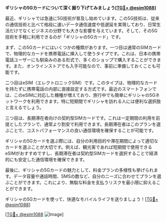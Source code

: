 **ギリシャの5Gカードについて深く掘り下げてみましょう[[TG💪+ @esim1088](https://t.me/s/esim1088)]**

最近、ギリシャでは急速に5G技術が普及し始めています。この5G技術は、従来の通信技術と比べて格段に速いデータ通信速度や低遅延を実現しており、日常生活だけでなくビジネスの分野でも大きな影響を与えています。そして、その5G技術を手軽に利用できるのが「ギリシャの5Gカード」です。

まず、この5Gカードにはいくつかの種類があります。一つ目は通常のSIMカードで、物理的なカードを携帯電話に挿入して使うタイプです。これは、日本の携帯電話ユーザーにも馴染みのある形式で、多くのショップで購入することができます。また、オンラインストアでも入手可能なので、事前に準備しておくことも可能です。

二つ目はeSIM（エレクトロニックSIM）です。このタイプは、物理的なカードを持たずに携帯電話の内部に直接設定する方式です。最近のスマートフォンでは、このeSIMに対応した機種が増えており、旅行中でも簡単にギリシャの5Gネットワークを利用できます。特に短期間でギリシャを訪れる人には便利な選択肢と言えるでしょう。

三つ目は、長期滞在者向けの契約型SIMカードです。これは一定期間の利用を前提としたプランで、通常より割安で利用できます。長期滞在者はこのプランを選ぶことで、コストパフォーマンスの良い通信環境を確保することが可能です。

ギリシャの5Gカードを選ぶ際には、自分の利用目的や滞在期間によって適切なカードを選ぶことが大切です。例えば、観光客であれば短期間で使用できるeSIMがおすすめですし、長期滞在者は契約型SIMカードを選択することで経済的にも安定した通信環境を確保できます。

最後に、ギリシャの5Gカードの魅力として、料金プランの多様性も挙げられます。データ容量や通話時間、SMSの数など、自分のニーズに合わせてプランを選ぶことができます。これにより、無駄な料金を支払うリスクを最小限に抑えることができます。

ギリシャの5Gカードを使って、快適なモバイルライフを送りましょう！[[TG💪+ @esim1088](https://t.me/s/esim1088)]

[[TG💪+ @esim1088](https://t.me/s/esim1088) ![Image](https://i.postimg.cc/Y0z9fWf4/image.png)]